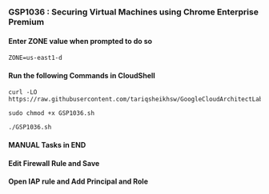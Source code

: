 ### GSP1036 :  Securing Virtual Machines using Chrome Enterprise Premium

#### Enter ZONE value when prompted to do so

```
ZONE=us-east1-d
```

#### Run the following Commands in CloudShell

```
curl -LO https://raw.githubusercontent.com/tariqsheikhsw/GoogleCloudArchitectLabs/main/Solutions/GSP1036.sh

sudo chmod +x GSP1036.sh

./GSP1036.sh
```

#### MANUAL Tasks in END 

#### Edit Firewall Rule and Save 

#### Open IAP rule and Add Principal and Role



